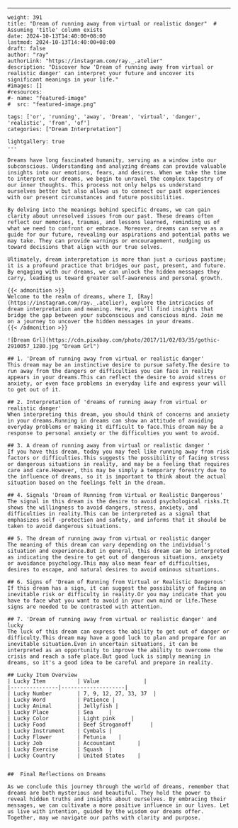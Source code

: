 ---
    weight: 391
    title: "Dream of running away from virtual or realistic danger"  # Assuming 'title' column exists
    date: 2024-10-13T14:40:00+08:00
    lastmod: 2024-10-13T14:40:00+08:00
    draft: false
    author: "ray"
    authorLink: "https://instagram.com/ray._.atelier"
    description: "Discover how 'Dream of running away from virtual or realistic danger' can interpret your future and uncover its significant meanings in your life."
    #images: []
    #resources:
    #- name: "featured-image"
    #  src: "featured-image.png"
    
    tags: ['or', 'running', 'away', 'Dream', 'virtual', 'danger', 'realistic', 'from', 'of']
    categories: ["Dream Interpretation"]
    
    lightgallery: true
    ---
    
    Dreams have long fascinated humanity, serving as a window into our subconscious. Understanding and analyzing dreams can provide valuable insights into our emotions, fears, and desires. When we take the time to interpret our dreams, we begin to unravel the complex tapestry of our inner thoughts. This process not only helps us understand ourselves better but also allows us to connect our past experiences with our present circumstances and future possibilities.
    
    By delving into the meanings behind specific dreams, we can gain clarity about unresolved issues from our past. These dreams often reflect our memories, traumas, and lessons learned, reminding us of what we need to confront or embrace. Moreover, dreams can serve as a guide for our future, revealing our aspirations and potential paths we may take. They can provide warnings or encouragement, nudging us toward decisions that align with our true selves.
    
    Ultimately, dream interpretation is more than just a curious pastime; it is a profound practice that bridges our past, present, and future. By engaging with our dreams, we can unlock the hidden messages they carry, leading us toward greater self-awareness and personal growth.
    
    {{< admonition >}}
    Welcome to the realm of dreams, where I, [Ray](https://instagram.com/ray._.atelier), explore the intricacies of dream interpretation and meaning. Here, you’ll find insights that bridge the gap between your subconscious and conscious mind. Join me on a journey to uncover the hidden messages in your dreams.
    {{< /admonition >}}
    
    ![Dream Grl](https://cdn.pixabay.com/photo/2017/11/02/03/35/gothic-2910057_1280.jpg "Dream Grl")
    
    ## 1. 'Dream of running away from virtual or realistic danger'
    This dream may be an instinctive desire to pursue safety.The desire to run away from the dangers or difficulties you can face in reality appears in your dreams.This can reflect the desire to avoid stress or anxiety, or even face problems in everyday life and express your will to get out of it.
    
    ## 2. Interpretation of 'dreams of running away from virtual or realistic danger'
    When interpreting this dream, you should think of concerns and anxiety in your dreams.Running in dreams can show an attitude of avoiding everyday problems or making it difficult to face.This dream may be a response to personal anxiety or the difficulties you want to avoid.
    
    ## 3. A dream of running away from virtual or realistic danger '
    If you have this dream, today you may feel like running away from risk factors or difficulties.This suggests the possibility of facing stress or dangerous situations in reality, and may be a feeling that requires care and care.However, this may be simply a temporary forestry due to the influence of dreams, so it is important to think about the actual situation based on the feelings felt in the dream.
    
    ## 4. Signals 'Dream of Running from Virtual or Realistic Dangerous'
    The signal in this dream is the desire to avoid psychological risks.It shows the willingness to avoid dangers, stress, anxiety, and difficulties in reality.This can be interpreted as a signal that emphasizes self -protection and safety, and informs that it should be taken to avoid dangerous situations.
    
    ## 5. The dream of running away from virtual or realistic danger
    The meaning of this dream can vary depending on the individual's situation and experience.But in general, this dream can be interpreted as indicating the desire to get out of dangerous situations, anxiety or avoidance psychology.This may also mean fear of difficulties, desires to escape, and natural desires to avoid ominous situations.
    
    ## 6. Signs of 'Dream of Running from Virtual or Realistic Dangerous'
    If this dream has a sign, it can suggest the possibility of facing an inevitable risk or difficulty in reality.Or you may indicate that you have to face what you want to avoid in your own mind or life.These signs are needed to be contrasted with attention.
    
    ## 7. 'Dream of running away from virtual or realistic danger' and lucky
    The luck of this dream can express the ability to get out of danger or difficulty.This dream may have a good luck to plan and prepare for an inevitable situation.Even in uncertain situations, it can be interpreted as an opportunity to improve the ability to overcome the crisis and reach a safe place.But good luck is simply meaning in dreams, so it's a good idea to be careful and prepare in reality.
    
    ## Lucky Item Overview
    | Lucky Item          | Value              |
    |---------------|--------------------|
    | Lucky Number        | 7, 9, 12, 27, 33, 37  |
    | Lucky Word          | Patience |
    | Lucky Animal        | Jellyfish |
    | Lucky Place         | Sea     |
    | Lucky Color         | Light pink     |
    | Lucky Food          | Beef Stroganoff      |
    | Lucky Instrument    | Cymbals |
    | Lucky Flower        | Petunia    |
    | Lucky Job           | Accountant       |
    | Lucky Exercise      | Squash  |
    | Lucky Country       | United States    |
    
    
    ##  Final Reflections on Dreams
    
    As we conclude this journey through the world of dreams, remember that dreams are both mysterious and beautiful. They hold the power to reveal hidden truths and insights about ourselves. By embracing their messages, we can cultivate a more positive influence in our lives. Let us live with intention, guided by the wisdom our dreams offer. Together, may we navigate our paths with clarity and purpose.
    